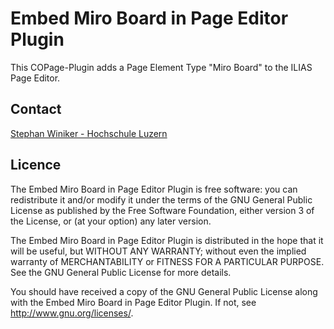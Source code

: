 Embed Miro Board in Page Editor Plugin
======================================
This COPage-Plugin adds a Page Element Type "Miro Board" to the ILIAS Page Editor.

Contact
-------
[Stephan Winiker - Hochschule Luzern](https://www.hslu.ch/de-ch/hochschule-luzern/ueber-uns/personensuche/profile/?pid=2939)

Licence
-------
The Embed Miro Board in Page Editor Plugin is free software: you can redistribute it and/or modify it under the terms of the GNU General Public License as published by the Free Software Foundation, either version 3 of the License, or (at your option) any later version.

The Embed Miro Board in Page Editor Plugin is distributed in the hope that it will be useful, but WITHOUT ANY WARRANTY; without even the implied warranty of MERCHANTABILITY or FITNESS FOR A PARTICULAR PURPOSE.  See the GNU General Public License for more details.

You should have received a copy of the GNU General Public License along with the Embed Miro Board in Page Editor Plugin.  If not, see <http://www.gnu.org/licenses/>.